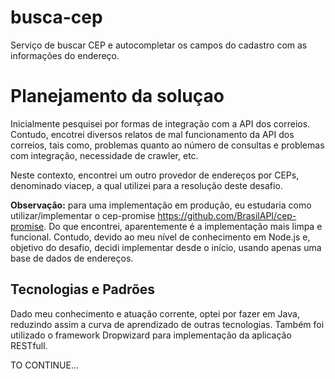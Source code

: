 # busca-cep
Serviço de buscar CEP e autocompletar os campos do cadastro com as informações do endereço.

<H1>Planejamento da soluçao</H1>
Inicialmente pesquisei por formas de integração com a API dos correios. Contudo, encotrei diversos relatos de mal funcionamento
da API dos correios, tais como, problemas quanto ao número de consultas e problemas com integração, necessidade de crawler, etc.

Neste contexto, encontrei um outro provedor de endereços por CEPs, denominado viacep, a qual utilizei para a resolução deste desafio.

**Observação:** para uma implementação em produção, eu estudaria como utilizar/implementar o cep-promise <https://github.com/BrasilAPI/cep-promise>. 
Do que encontrei, aparentemente é a implementação mais limpa e funcional. Contudo, devido ao meu nível de conhecimento em Node.js e, 
objetivo do desafio, decidi implementar desde o início, usando apenas uma base de dados de endereços.

<H2>Tecnologias e Padrões</H2>

Dado meu conhecimento e atuação corrente, optei por fazer em Java, reduzindo assim a curva de aprendizado de outras tecnologias.
Também foi utilizado o framework Dropwizard para implementação da aplicação RESTfull.

TO CONTINUE... 